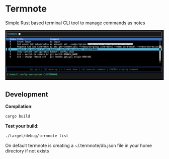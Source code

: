 # Termnote

Simple Rust based terminal CLI tool to manage commands as notes

![Termnote](Termnote_list_view.png)

## Development

**Compilation**:

```bash
cargo build
```

**Test your build**:

```bash
./target/debug/termnote list
```

On default termnote is creating a ~/.termnote/db.json file in your home directory if not exists
